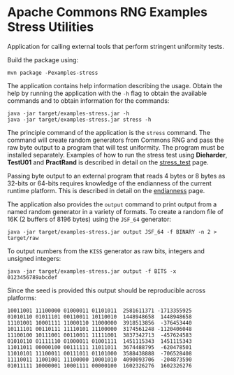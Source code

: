 <!---
 Licensed to the Apache Software Foundation (ASF) under one or more
 contributor license agreements.  See the NOTICE file distributed with
 this work for additional information regarding copyright ownership.
 The ASF licenses this file to You under the Apache License, Version 2.0
 (the "License"); you may not use this file except in compliance with
 the License.  You may obtain a copy of the License at

      http://www.apache.org/licenses/LICENSE-2.0

 Unless required by applicable law or agreed to in writing, software
 distributed under the License is distributed on an "AS IS" BASIS,
 WITHOUT WARRANTIES OR CONDITIONS OF ANY KIND, either express or implied.
 See the License for the specific language governing permissions and
 limitations under the License.
-->

Apache Commons RNG Examples Stress Utilities
============================================

Application for calling external tools that perform stringent uniformity tests.

Build the package using:

    mvn package -Pexamples-stress

The application contains help information describing the usage. Obtain the help by running the
application with the `-h` flag to obtain the available commands and to obtain information for
the commands:

    java -jar target/examples-stress.jar -h
    java -jar target/examples-stress.jar stress -h

The principle command of the application is the `stress` command. The command will create
random generators from Commons RNG and pass the raw byte output to a program that will test
uniformity. The program must be installed separately. Examples of how to run the stress test using
**Dieharder**, **TestU01** and **PractRand** is described in detail on the
[stress_test](stress_test.md) page.

Passing byte output to an external program that reads 4 bytes or 8 bytes as 32-bits or 64-bits
requires knowledge of the endianness of the current runtime platform.
This is described in detail on the [endianness](endianness.md) page.

The application also provides the `output` command to print output from a named random generator
in a variety of formats. To create a random file of 16K (2 buffers of 8196 bytes) using the
`JSF_64` generator:

    java -jar target/examples-stress.jar output JSF_64 -f BINARY -n 2 > target/raw

To output numbers from the `KISS` generator as raw bits, integers and unsigned integers:

    java -jar target/examples-stress.jar output -f BITS -x 0123456789abcdef

Since the seed is provided this output should be reproducible across platforms:

    10011001 11100000 01000011 01101011  2581611371 -1713355925
    01010110 01011101 00110011 10110010  1448948658  1448948658
    11101001 10001111 11000110 11000000  3918513856  -376453440
    10111101 00110111 11110101 11100000  3174561248 -1120406048
    11100100 10111001 00110011 11111001  3837342713  -457624583
    01010110 01111110 01000011 01001111  1451115343  1451115343
    11011011 00000100 00111111 11011011  3674488795  -620478501
    11010101 11100011 00111011 01101000  3588438888  -706528408
    11110011 11001001 11100000 10001010  4090093706  -204873590
    01011111 10000001 10001111 00000100  1602326276  1602326276
